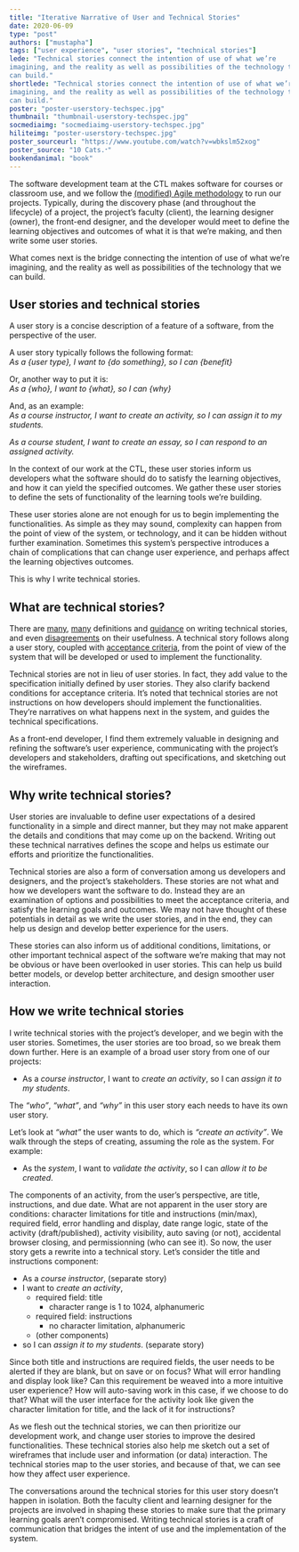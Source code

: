 ```yaml
---
title: "Iterative Narrative of User and Technical Stories"
date: 2020-06-09
type: "post"
authors: ["mustapha"]
tags: ["user experience", "user stories", "technical stories"]
lede: "Technical stories connect the intention of use of what we’re
imagining, and the reality as well as possibilities of the technology that we
can build."
shortlede: "Technical stories connect the intention of use of what we’re
imagining, and the reality as well as possibilities of the technology that we
can build."
poster: "poster-userstory-techspec.jpg"
thumbnail: "thumbnail-userstory-techspec.jpg"
socmediaimg: "socmediaimg-userstory-techspec.jpg"
hiliteimg: "poster-userstory-techspec.jpg"
poster_sourceurl: "https://www.youtube.com/watch?v=wbkslm52xog"
poster_source: "10 Cats.ᐩ"
bookendanimal: "book"
---
```


The software development team at the CTL makes software for courses or
classroom use, and we follow the
[(modified) Agile methodology](/articles/practicing-agility/)
to run our projects. Typically, during the discovery phase (and throughout the
lifecycle) of a project, the project’s faculty (client), the learning designer
(owner), the front-end designer, and the developer would meet to define the
learning objectives and outcomes of what it is that we’re making, and then
write some user stories.

What comes next is the bridge connecting the intention of use of what we’re
imagining, and the reality as well as possibilities of the technology that we
can build.

## User stories and technical stories

A user story is a concise description of a feature of a software, from the
perspective of the user. 

A user story typically follows the following format:  
_As a {user type}, I want to {do something}, so I can {benefit}_

Or, another way to put it is:  
_As a {who}, I want to {what}, so I can {why}_

And, as an example:  
_As a course instructor, I want to create an activity, so I can assign it to my students._

_As a course student, I want to create an essay, so I can respond to an assigned activity._

In the context of our work at the CTL, these user stories inform us developers
what the software should do to satisfy the learning objectives, and how it can
yield the specified outcomes. We gather these user stories to define the sets
of functionality of the learning tools we’re building.

These user stories alone are not enough for us to begin implementing the
functionalities. As simple as they may sound, complexity can happen from the
point of view of the system, or technology, and it can be hidden without
further examination. Sometimes this system’s perspective introduces a chain of
complications that can change user experience, and perhaps affect the learning
objectives outcomes.

This is why I write technical stories.

## What are technical stories?

There are
[many](https://rgalen.com/agile-training-news/2013/11/10/technical-user-stories-what-when-and-how),
[many](https://mentormate.com/blog/when-user-stories-get-technical/)
definitions and
[guidance](https://medium.com/tribalscale/writing-technical-user-stories-434bf96f1dd5)
on writing technical stories, and even
[disagreements](https://www.extremeuncertainty.com/why-technical-user-stories-are-bad/)
on their usefulness. A technical story follows along a user story, coupled with
[acceptance criteria](https://www.freecodecamp.org/news/the-acceptance-criteria-for-writing-acceptance-criteria-6eae9d497814/),
from the point of view of the system that will be developed or used to
implement the functionality.

Technical stories are not in lieu of user stories. In fact, they add value to
the specification initially defined by user stories. They also clarify backend
conditions for acceptance criteria. It’s noted that technical stories are not
instructions on how developers should implement the functionalities. They’re
narratives on what happens next in the system, and guides the technical
specifications.

As a front-end developer, I find them extremely valuable in designing and
refining the software’s user experience, communicating with the project’s
developers and stakeholders, drafting out specifications, and sketching out the
wireframes.

## Why write technical stories?

User stories are invaluable to define user expectations of a desired
functionality in a simple and direct manner, but they may not make apparent the
details and conditions that may come up on the backend. Writing out these
technical narratives defines the scope and helps us estimate our efforts and
prioritize the functionalities.

Technical stories are also a form of conversation among us developers and
designers, and the project’s stakeholders. These stories are not what and how
we developers want the software to do. Instead they are an examination of
options and possibilities to meet the acceptance criteria, and satisfy the
learning goals and outcomes. We may not have thought of these potentials in
detail as we write the user stories, and in the end, they can help us design
and develop better experience for the users.

These stories can also inform us of additional conditions, limitations, or
other important technical aspect of the software we’re making that may not be
obvious or have been overlooked in user stories. This can help us build better
models, or develop better architecture, and design smoother user interaction.

## How we write technical stories

I write technical stories with the project’s developer, and we begin with the
user stories. Sometimes, the user stories are too broad, so we break them down
further. Here is an example of a broad user story from one of our projects:

* As a _course instructor_, I want to _create an activity_, so I can _assign it
to my students_.

The _“who”_, _“what”_, and _“why”_ in this user story each needs to have its
own user story.

Let’s look at _“what”_ the user wants to do, which is _“create an activity”_.
We walk through the steps of creating, assuming the role as the system. For
example:

* As the _system_, I want to _validate the activity_, so I can _allow it to be
created_.

The components of an activity, from the user’s perspective, are title,
instructions, and due date. What are not apparent in the user story are
conditions: character limitations for title and instructions (min/max),
required field, error handling and display, date range logic, state of the
activity (draft/published), activity visibility, auto saving (or not),
accidental browser closing, and permissionning (who can see it). So now, the
user story gets a rewrite into a technical story. Let’s consider the title and
instructions component:

- As a _course instructor_, (separate story)
- I want to _create an activity_,  
  - required field: title  
      - character range is 1 to 1024, alphanumeric
  - required field: instructions  
      - no character limitation, alphanumeric
  - (other components)
- so I can _assign it to my students_. (separate story)

Since both title and instructions are required fields, the user needs to be
alerted if they are blank, but on save or on focus? What will error handling
and display look like? Can this requirement be weaved into a more intuitive
user experience? How will auto-saving work in this case, if we choose to do
that? What will the user interface for the activity look like given the
character limitation for title, and the lack of it for instructions?

As we flesh out the technical stories, we can then prioritize our development
work, and change user stories to improve the desired functionalities. These
technical stories also help me sketch out a set of wireframes that include
user and information (or data) interaction. The technical stories map to the
user stories, and because of that, we can see how they affect user experience.

The conversations around the technical stories for this user story doesn’t
happen in isolation. Both the faculty client and learning designer for the
projects are involved in shaping these stories to make sure that the primary
learning goals aren’t compromised. Writing technical stories is a craft of
communication that bridges the intent of use and the implementation of the
system.